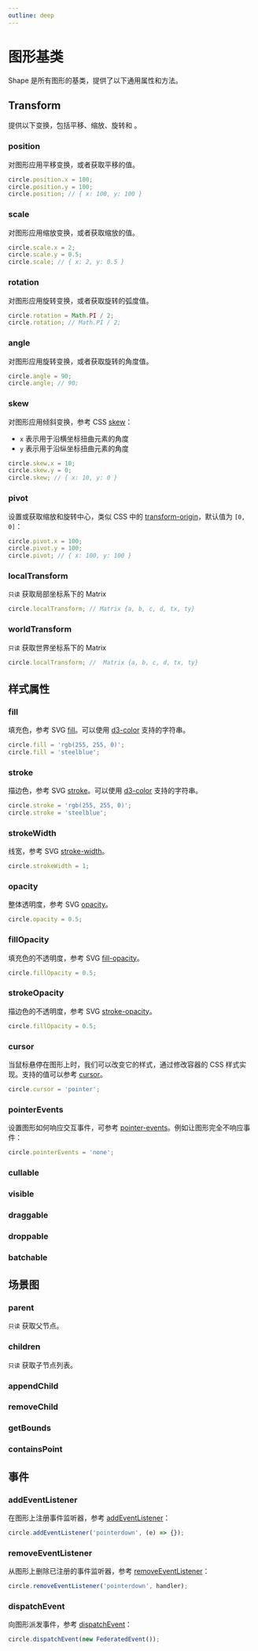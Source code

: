 ```yaml
---
outline: deep
---
```


# 图形基类

Shape 是所有图形的基类，提供了以下通用属性和方法。

## Transform

提供以下变换，包括平移、缩放、旋转和 。

### position

对图形应用平移变换，或者获取平移的值。

```ts
circle.position.x = 100;
circle.position.y = 100;
circle.position; // { x: 100, y: 100 }
```

### scale

对图形应用缩放变换，或者获取缩放的值。

```ts
circle.scale.x = 2;
circle.scale.y = 0.5;
circle.scale; // { x: 2, y: 0.5 }
```

### rotation

对图形应用旋转变换，或者获取旋转的弧度值。

```ts
circle.rotation = Math.PI / 2;
circle.rotation; // Math.PI / 2;
```

### angle

对图形应用旋转变换，或者获取旋转的角度值。

```ts
circle.angle = 90;
circle.angle; // 90;
```

### skew

对图形应用倾斜变换，参考 CSS [skew]：

- `x` 表示用于沿横坐标扭曲元素的角度
- `y` 表示用于沿纵坐标扭曲元素的角度

```ts
circle.skew.x = 10;
circle.skew.y = 0;
circle.skew; // { x: 10, y: 0 }
```

### pivot

设置或获取缩放和旋转中心，类似 CSS 中的 [transform-origin]，默认值为 `[0, 0]`：

```ts
circle.pivot.x = 100;
circle.pivot.y = 100;
circle.pivot; // { x: 100, y: 100 }
```

### localTransform

`只读` 获取局部坐标系下的 Matrix

```ts
circle.localTransform; // Matrix {a, b, c, d, tx, ty}
```

### worldTransform

`只读` 获取世界坐标系下的 Matrix

```ts
circle.localTransform; //  Matrix {a, b, c, d, tx, ty}
```

## 样式属性

### fill

填充色，参考 SVG [fill]。可以使用 [d3-color] 支持的字符串。

```ts
circle.fill = 'rgb(255, 255, 0)';
circle.fill = 'steelblue';
```

### stroke

描边色，参考 SVG [stroke]。可以使用 [d3-color] 支持的字符串。

```ts
circle.stroke = 'rgb(255, 255, 0)';
circle.stroke = 'steelblue';
```

### strokeWidth

线宽，参考 SVG [stroke-width]。

```ts
circle.strokeWidth = 1;
```

### opacity

整体透明度，参考 SVG [opacity]。

```ts
circle.opacity = 0.5;
```

### fillOpacity

填充色的不透明度，参考 SVG [fill-opacity]。

```ts
circle.fillOpacity = 0.5;
```

### strokeOpacity

描边色的不透明度，参考 SVG [stroke-opacity]。

```ts
circle.fillOpacity = 0.5;
```

### cursor

当鼠标悬停在图形上时，我们可以改变它的样式，通过修改容器的 CSS 样式实现。支持的值可以参考 [cursor]。

```ts
circle.cursor = 'pointer';
```

### pointerEvents

设置图形如何响应交互事件，可参考 [pointer-events]。例如让图形完全不响应事件：

```ts
circle.pointerEvents = 'none';
```

### cullable

### visible

### draggable

### droppable

### batchable

## 场景图

### parent

`只读` 获取父节点。

### children

`只读` 获取子节点列表。

### appendChild

### removeChild

### getBounds

### containsPoint

## 事件

### addEventListener

在图形上注册事件监听器，参考 [addEventListener]：

```ts
circle.addEventListener('pointerdown', (e) => {});
```

### removeEventListener

从图形上删除已注册的事件监听器，参考 [removeEventListener]：

```ts
circle.removeEventListener('pointerdown', handler);
```

### dispatchEvent

向图形派发事件，参考 [dispatchEvent]：

```ts
circle.dispatchEvent(new FederatedEvent());
```

[fill]: https://developer.mozilla.org/en-US/docs/Web/SVG/Attribute/fill
[stroke]: https://developer.mozilla.org/en-US/docs/Web/SVG/Attribute/stroke
[stroke-width]: https://developer.mozilla.org/en-US/docs/Web/SVG/Attribute/stroke-width
[opacity]: https://developer.mozilla.org/en-US/docs/Web/SVG/Attribute/opacity
[fill-opacity]: https://developer.mozilla.org/en-US/docs/Web/SVG/Attribute/fill-opacity
[stroke-opacity]: https://developer.mozilla.org/en-US/docs/Web/SVG/Attribute/stroke-opacity
[d3-color]: https://github.com/d3/d3-color
[cursor]: https://developer.mozilla.org/en-US/docs/Web/CSS/cursor
[pointer-events]: https://developer.mozilla.org/en-US/docs/Web/CSS/pointer-events
[skew]: https://developer.mozilla.org/en-US/docs/Web/CSS/transform-function/skew
[transform-origin]: https://developer.mozilla.org/en-US/docs/Web/CSS/transform-origin
[addEventListener]: https://developer.mozilla.org/en-US/docs/Web/API/EventTarget/addEventListener
[removeEventListener]: https://developer.mozilla.org/en-US/docs/Web/API/EventTarget/removeEventListener
[dispatchEvent]: https://developer.mozilla.org/en-US/docs/Web/API/EventTarget/dispatchEvent
